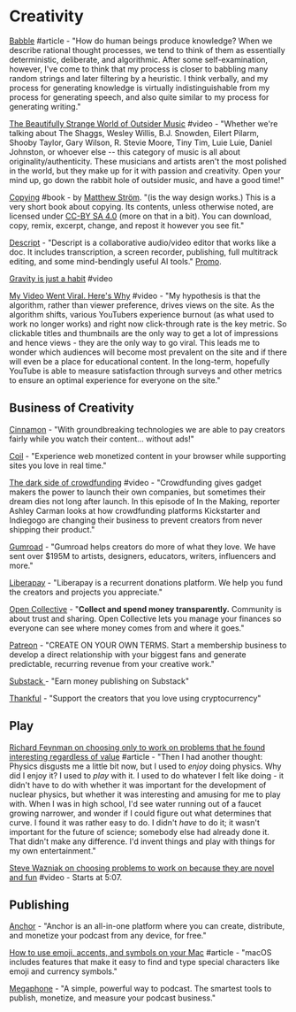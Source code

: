 # Creativity

[Babble](https://www.lesswrong.com/posts/i42Dfoh4HtsCAfXxL/babble) #article - "How do human beings produce knowledge? When we describe rational thought processes, we tend to think of them as essentially deterministic, deliberate, and algorithmic. After some self-examination, however, I've come to think that my process is closer to babbling many random strings and later filtering by a heuristic. I think verbally, and my process for generating knowledge is virtually indistinguishable from my process for generating speech, and also quite similar to my process for generating writing."

[The Beautifully Strange World of Outsider Music](https://www.youtube.com/watch?v=CVks07UgVQQ) #video - "Whether we're talking about The Shaggs, Wesley Willis, B.J. Snowden, Eilert Pilarm, Shooby Taylor, Gary Wilson, R. Stevie Moore, Tiny Tim, Luie Luie, Daniel Johnston, or whoever else -- this category of music is all about originality/authenticity. These musicians and artists aren't the most polished in the world, but they make up for it with passion and creativity. Open your mind up, go down the rabbit hole of outsider music, and have a good time!"‌

[Copying](https://matthewstrom.com/writing/copying/?ref=sidebar) #book - by [Matthew Ström](https://matthewstrom.com/). "(is the way design works.) This is a very short book about copying. Its contents, unless otherwise noted, are licensed under [CC-BY SA 4.0](https://creativecommons.org/licenses/by-sa/4.0/) (more on that in a bit). You can download, copy, remix, excerpt, change, and repost it however you see fit."

[Descript](https://www.descript.com/) - "Descript is a collaborative audio/video editor that works like a doc. It includes transcription, a screen recorder, publishing, full multitrack editing, and some mind-bendingly useful AI tools." [Promo](https://www.youtube.com/watch?v=Bl9wqNe5J8U\&feature=emb\_logo\&utm\_content=143586584\&utm\_medium=social\&utm\_source=twitter\&hss\_channel=tw-14260608).

[Gravity is just a habit](https://www.youtube.com/watch?v=YwyXLBQUEC0) #video

[My Video Went Viral. Here's Why](https://www.youtube.com/watch?v=fHsa9DqmId8\&feature=youtu.be) #video - "My hypothesis is that the algorithm, rather than viewer preference, drives views on the site. As the algorithm shifts, various YouTubers experience burnout (as what used to work no longer works) and right now click-through rate is the key metric. So clickable titles and thumbnails are the only way to get a lot of impressions and hence views - they are the only way to go viral. This leads me to wonder which audiences will become most prevalent on the site and if there will even be a place for educational content. In the long-term, hopefully YouTube is able to measure satisfaction through surveys and other metrics to ensure an optimal experience for everyone on the site."

## Business of Creativity

[Cinnamon](https://www.cinnamon.video/) - "With groundbreaking technologies we are able to pay creators fairly while you watch their content... without ads!"

[Coil](https://coil.com/) - "Experience web monetized content in your browser while supporting sites you love in real time."

[The dark side of crowdfunding](https://www.youtube.com/watch?v=HJhQTxTUIH0) #video - "Crowdfunding gives gadget makers the power to launch their own companies, but sometimes their dream dies not long after launch. In this episode of In the Making, reporter Ashley Carman looks at how crowdfunding platforms Kickstarter and Indiegogo are changing their business to prevent creators from never shipping their product."

[Gumroad](https://gumroad.com/) - "Gumroad helps creators do more of what they love. We have sent over $195M to artists, designers, educators, writers, influencers and more."

[Liberapay](https://liberapay.com/) - "Liberapay is a recurrent donations platform. We help you fund the creators and projects you appreciate."

[Open Collective](https://opencollective.com/) - "**Collect and spend money transparently.** Community is about trust and sharing. Open Collective lets you manage your finances so everyone can see where money comes from and where it goes."

[Patreon](https://www.patreon.com/) - "CREATE ON YOUR OWN TERMS. Start a membership business to develop a direct relationship with your biggest fans and generate predictable, recurring revenue from your creative work."

[Substack ](https://substack.com/about?utm\_source=menu)- "Earn money publishing on Substack"

[Thankful](https://getthankful.io) - "Support the creators that you love using cryptocurrency"

## Play

[Richard Feynman on choosing only to work on problems that he found interesting regardless of value](https://www.asc.ohio-state.edu/kilcup.1/262/feynman.html?repostindays=413) #article - "Then I had another thought: Physics disgusts me a little bit now, but I used to _enjoy_ doing physics. Why did I enjoy it? I used to _play_ with it. I used to do whatever I felt like doing - it didn't have to do with whether it was important for the development of nuclear physics, but whether it was interesting and amusing for me to play with. When I was in high school, I'd see water running out of a faucet growing narrower, and wonder if I could figure out what determines that curve. I found it was rather easy to do. I didn't _have_ to do it; it wasn't important for the future of science; somebody else had already done it. That didn't make any difference. I'd invent things and play with things for my own entertainment."

[Steve Wazniak on choosing problems to work on because they are novel and fun](https://youtu.be/PhBVRFKVGxU?t=307) #video - Starts at 5:07.

## Publishing

[Anchor](https://anchor.fm/) - "Anchor is an all-in-one platform where you can create, distribute, and monetize your podcast from any device, for free."

[How to use emoji, accents, and symbols on your Mac](https://support.apple.com/en-us/HT201586) #article - "macOS includes features that make it easy to find and type special characters like emoji and currency symbols."

[Megaphone](https://megaphone.fm/megaphone-publisher) - "A simple, powerful way to podcast. The smartest tools to publish, monetize, and measure your podcast business."
